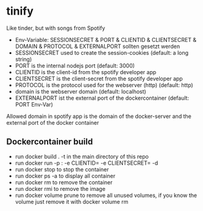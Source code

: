 # tinify
Like tinder, but with songs from Spotify
- Env-Variable: SESSIONSECRET & PORT & CLIENTID & CLIENTSECRET & DOMAIN & PROTOCOL & EXTERNALPORT sollten gesetzt werden
- SESSIONSECRET used to create the session-cookies (default: a long string)
- PORT is the internal nodejs port (default: 3000)
- CLIENTID is the client-id from the spotify developer app
- CLIENTSECRET is the client-secret from the spotify developer app
- PROTOCOL is the protocol used for the webserver (http) (default: http)
- domain is the webserver domain (default: localhost)
- EXTERNALPORT ist the external port of the dockercontainer (default: PORT Env-Var)

Allowed domain in spotify app is the domain of the docker-server and the external port of the docker container

## Dockercontainer build
- run docker build . -t <tagname> in the main directory of this repo
- run docker run -p <external-port>:<internal-port> -e CLIENTID=<client-id> -e CLIENTSECRET=<client-secret> -d <tagname>
- run docker stop <container-id> to stop the container
- run docker ps -a to display all container
- run docker rm <container-id> to remove the container
- run docker rmi <image-id> to remove the image
- run docker volume prune to remove all unused volumes, if you know the volume just remove it with docker volume rm <volume-name>